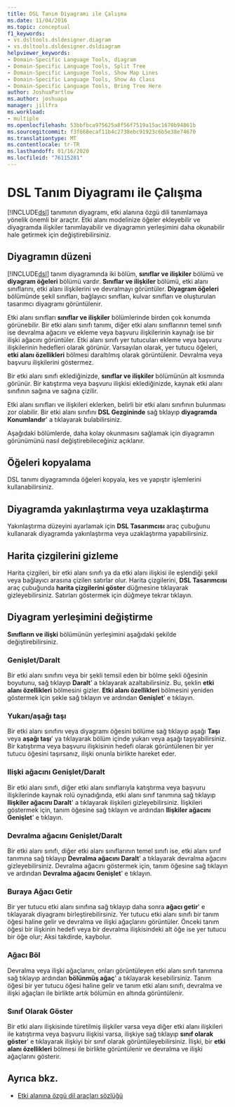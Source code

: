 ```yaml
---
title: DSL Tanım Diyagramı ile Çalışma
ms.date: 11/04/2016
ms.topic: conceptual
f1_keywords:
- vs.dsltools.dsldesigner.diagram
- vs.dsltools.dsldesigner.dsldiagram
helpviewer_keywords:
- Domain-Specific Language Tools, diagram
- Domain-Specific Language Tools, Split Tree
- Domain-Specific Language Tools, Show Map Lines
- Domain-Specific Language Tools, Show As Class
- Domain-Specific Language Tools, Bring Tree Here
author: JoshuaPartlow
ms.author: joshuapa
manager: jillfra
ms.workload:
- multiple
ms.openlocfilehash: 53bbfbca975625a8f56f7519a15ac1670b94861b
ms.sourcegitcommit: f3f668ecaf11b4c2738ebc91923c6b5e38e74670
ms.translationtype: MT
ms.contentlocale: tr-TR
ms.lasthandoff: 01/16/2020
ms.locfileid: "76115281"
---
```

# <a name="working-with-the-dsl-definition-diagram"></a>DSL Tanım Diyagramı ile Çalışma
[!INCLUDE[dsl](../modeling/includes/dsl_md.md)] tanımının diyagramı, etki alanına özgü dili tanımlamaya yönelik önemli bir araçtır. Etki alanı modelinize öğeler ekleyebilir ve diyagramda ilişkiler tanımlayabilir ve diyagramın yerleşimini daha okunabilir hale getirmek için değiştirebilirsiniz.

## <a name="the-layout-of-the-diagram"></a>Diyagramın düzeni
 [!INCLUDE[dsl](../modeling/includes/dsl_md.md)] tanım diyagramında iki bölüm, **sınıflar ve ilişkiler** bölümü ve **diyagram öğeleri** bölümü vardır. **Sınıflar ve ilişkiler** bölümü, etki alanı sınıflarını, etki alanı ilişkilerini ve devralmayı görüntüler. **Diyagram öğeleri** bölümünde şekil sınıfları, bağlayıcı sınıfları, kulvar sınıfları ve oluşturulan tasarımcı diyagramı görüntülenir.

 Etki alanı sınıfları **sınıflar ve ilişkiler** bölümlerinde birden çok konumda görünebilir. Bir etki alanı sınıfı tanımı, diğer etki alanı sınıflarının temel sınıfı ise devralma ağacını ve ekleme veya başvuru ilişkilerinin kaynağı ise bir ilişki ağacını görüntüler. Etki alanı sınıfı yer tutucuları ekleme veya başvuru ilişkilerinin hedefleri olarak görünür. Varsayılan olarak, yer tutucu öğeleri, **etki alanı özellikleri** bölmesi daraltılmış olarak görüntülenir. Devralma veya başvuru ilişkilerini göstermez.

 Bir etki alanı sınıfı eklediğinizde, **sınıflar ve ilişkiler** bölümünün alt kısmında görünür. Bir katıştırma veya başvuru ilişkisi eklediğinizde, kaynak etki alanı sınıfının sağına ve sağına çizilir.

 Etki alanı sınıfları ve ilişkileri eklerken, belirli bir etki alanı sınıfının bulunması zor olabilir. Bir etki alanı sınıfını **DSL Gezgininde** sağ tıklayıp **diyagramda Konumlandır**' a tıklayarak bulabilirsiniz.

 Aşağıdaki bölümlerde, daha kolay okunmasını sağlamak için diyagramın görünümünü nasıl değiştirebileceğiniz açıklanır.

## <a name="copying-elements"></a>Öğeleri kopyalama
 DSL tanımı diyagramında öğeleri kopyala, kes ve yapıştır işlemlerini kullanabilirsiniz.

## <a name="zooming-in-or-out-on-the-diagram"></a>Diyagramda yakınlaştırma veya uzaklaştırma
 Yakınlaştırma düzeyini ayarlamak için **DSL Tasarımcısı** araç çubuğunu kullanarak diyagramda yakınlaştırma veya uzaklaştırma yapabilirsiniz.

## <a name="hiding-map-lines"></a>Harita çizgilerini gizleme
 Harita çizgileri, bir etki alanı sınıfı ya da etki alanı ilişkisi ile eşlendiği şekil veya bağlayıcı arasına çizilen satırlar olur. Harita çizgilerini, **DSL Tasarımcısı** araç çubuğunda **harita çizgilerini göster** düğmesine tıklayarak gizleyebilirsiniz. Satırları göstermek için düğmeye tekrar tıklayın.

## <a name="changing-the-diagram-layout"></a>Diyagram yerleşimini değiştirme
 **Sınıfların ve ilişki** bölümünün yerleşimini aşağıdaki şekilde değiştirebilirsiniz.

### <a name="expandcollapse"></a>Genişlet/Daralt
 Bir etki alanı sınıfını veya bir şekli temsil eden bir bölme şekli öğesinin boyutunu, sağ tıklayıp **Daralt**' a tıklayarak azaltabilirsiniz. Bu, şeklin **etki alanı özellikleri** bölmesini gizler. **Etki alanı özellikleri** bölmesini yeniden göstermek için şekle sağ tıklayın ve ardından **Genişlet**' e tıklayın.

### <a name="move-updown"></a>Yukarı/aşağı taşı
 Bir etki alanı sınıfını veya diyagramı öğesini bölüme sağ tıklayıp aşağı **Taşı** veya **aşağı taşı**' ya tıklayarak bölüm içinde yukarı veya aşağı taşıyabilirsiniz. Bir katıştırma veya başvuru ilişkisinin hedefi olarak görüntülenen bir yer tutucu öğesini taşırsanız, ilişki onunla birlikte hareket eder.

### <a name="expandcollapse-relationships-tree"></a>Ilişki ağacını Genişlet/Daralt
 Bir etki alanı sınıfı, diğer etki alanı sınıflarıyla katıştırma veya başvuru ilişkilerinde kaynak rolü oynadığında, etki alanı sınıf tanımına sağ tıklayıp **Ilişkiler ağacını Daralt**' a tıklayarak ilişkileri gizleyebilirsiniz. İlişkileri göstermek için, tanım öğesine sağ tıklayın ve ardından **Ilişkiler ağacını Genişlet**' e tıklayın.

### <a name="expandcollapse-inheritance-tree"></a>Devralma ağacını Genişlet/Daralt
 Bir etki alanı sınıfı, diğer etki alanı sınıflarının temel sınıfı ise, etki alanı sınıf tanımına sağ tıklayıp **Devralma ağacını Daralt**' a tıklayarak devralma ağacını gizleyebilirsiniz. Devralma ağacını göstermek için, tanım öğesine sağ tıklayın ve ardından **Devralma ağacını Genişlet**' e tıklayın.

### <a name="bring-tree-here"></a>Buraya Ağacı Getir
 Bir yer tutucu etki alanı sınıfına sağ tıklayıp daha sonra **ağacı getir**' e tıklayarak diyagramı birleştirebilirsiniz. Yer tutucu etki alanı sınıfı bir tanım öğesi haline gelir ve devralma ve ilişki ağaçlarını görüntüler. Önceki tanım öğesi bir ilişkinin hedefi veya bir devralma ilişkisindeki alt öğe ise yer tutucu bir öğe olur; Aksi takdirde, kaybolur.

### <a name="split-tree"></a>Ağacı Böl
 Devralma veya ilişki ağaçlarını, onları görüntüleyen etki alanı sınıfı tanımına sağ tıklayıp ardından **bölünmüş ağaç**' a tıklayarak kesebilirsiniz. Tanım öğesi bir yer tutucu öğesi haline gelir ve tanım etki alanı sınıfı, devralma ve ilişki ağaçları ile birlikte artık bölümün en altında görüntülenir.

### <a name="show-as-class"></a>Sınıf Olarak Göster
 Bir etki alanı ilişkisinde türetilmiş ilişkiler varsa veya diğer etki alanı ilişkileri ile katıştırma veya başvuru ilişkisi varsa, ilişkiye sağ tıklayıp **sınıf olarak göster**' e tıklayarak ilişkiyi bir sınıf olarak görüntüleyebilirsiniz. İlişki, bir **etki alanı özellikleri** bölmesi ile birlikte görüntülenir ve devralma ve ilişki ağaçlarını gösterir.

## <a name="see-also"></a>Ayrıca bkz.

- [Etki alanına özgü dil araçları sözlüğü](https://msdn.microsoft.com/ca5e84cb-a315-465c-be24-76aa3df276aa)
